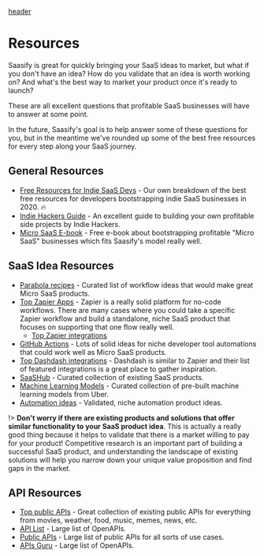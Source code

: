 [header](_header.md ':include')

# Resources

Saasify is great for quickly bringing your SaaS ideas to market, but what if you don't have an idea? How do you validate that an idea is worth working on? And what's the best way to market your product once it's ready to launch?

These are all excellent questions that profitable SaaS businesses will have to answer at some point.

In the future, Saasify's goal is to help answer some of these questions for you, but in the meantime we've rounded up some of the best free resources for every step along your SaaS journey.

## General Resources

- [Free Resources for Indie SaaS Devs](https://blog.saasify.sh/indie-saas-resources/) - Our own breakdown of the best free resources for developers bootstrapping indie SaaS businesses in 2020. 🔥
- [Indie Hackers Guide](https://www.indiehackers.com/start) - An excellent guide to building your own profitable side projects by Indie Hackers.
- [Micro SaaS E-book](https://tylertringas.com/micro-saas-ebook/) - Free e-book about bootstrapping profitable "Micro SaaS" businesses which fits Saasify's model really well.

## SaaS Idea Resources

- [Parabola recipes](https://parabola.io/recipes) - Curated list of workflow ideas that would make great Micro SaaS products.
- [Top Zapier Apps](https://zapier.com/apps) - Zapier is a really solid platform for no-code workflows. There are many cases where you could take a specific Zapier workflow and build a standalone, niche SaaS product that focuses on supporting that one flow really well.
  - [Top Zapier integrations](https://zapier.com/apps/integrations/)
- [GitHub Actions](https://github.com/features/actions) - Lots of solid ideas for niche developer tool automations that could work well as Micro SaaS products.
- [Top Dashdash integrations](https://dashdash.com/integrations) - Dashdash is similar to Zapier and their list of featured integrations is a great place to gather inspiration.
- [SaaSHub](https://www.saashub.com/) - Curated collection of existing SaaS products.
- [Machine Learning Models](https://uber.github.io/ludwig/examples/) - Curated collection of pre-built machine learning models from Uber.
- [Automation ideas](https://phantombuster.com/phantombuster) - Validated, niche automation product ideas.

!> **Don't worry if there are existing products and solutions that offer similar functionality to your SaaS product idea**. This is actually a really good thing because it helps to validate that there is a market willing to pay for your product! Competitive research is an important part of building a successful SaaS product, and understanding the landscape of existing solutions will help you narrow down your unique value proposition and find gaps in the market.

## API Resources

- [Top public APIs](https://public-apis.xyz/) - Great collection of existing public APIs for everything from movies, weather, food, music, memes, news, etc.
- [API List](https://apilist.fun/) - Large list of OpenAPIs.
- [Public APIs](https://github.com/public-apis/public-apis) - Large list of public APIs for all sorts of use cases.
- [APIs Guru](https://apis.guru/browse-apis/) - Large list of OpenAPIs.
